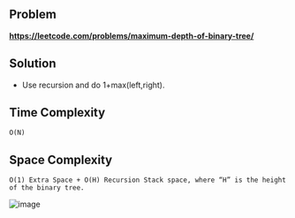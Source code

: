 ## Problem

**https://leetcode.com/problems/maximum-depth-of-binary-tree/**

## Solution

- Use recursion and do 1+max(left,right).

## Time Complexity

`O(N)`

## Space Complexity

`O(1) Extra Space + O(H) Recursion Stack space, where “H” is the height of the binary tree.`

![image](https://user-images.githubusercontent.com/67089723/205366489-8c451e80-8c47-40e7-8ea0-1cfe88f46ec6.png)
